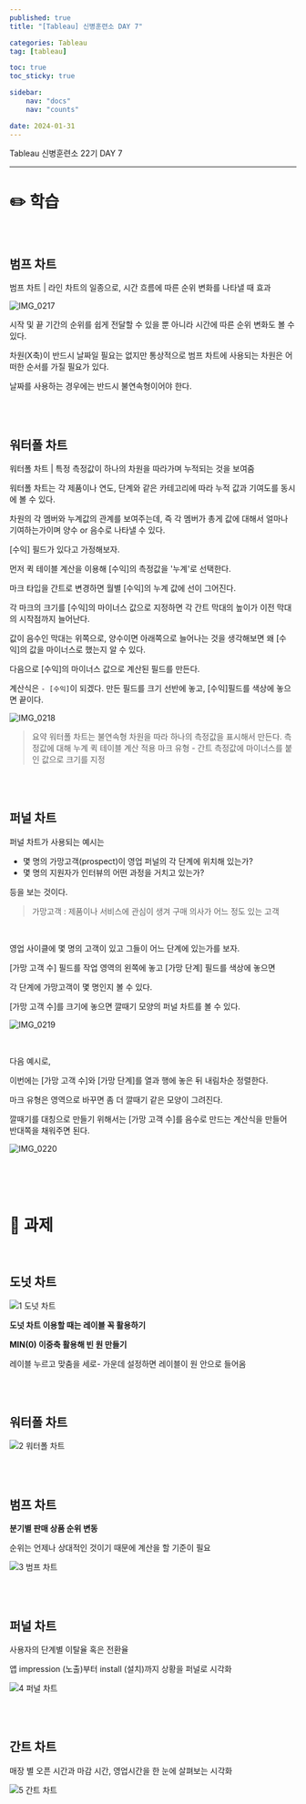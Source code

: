 ```yaml
---
published: true
title: "[Tableau] 신병훈련소 DAY 7"

categories: Tableau
tag: [tableau]

toc: true
toc_sticky: true

sidebar:
    nav: "docs"
    nav: "counts"

date: 2024-01-31
---
```

Tableau 신병훈련소 22기 DAY 7

----

# ✏️ 학습

<br>

## 범프 차트

범프 차트 | 라인 차트의 일종으로, 시간 흐름에 따른 순위 변화를 나타낼 때 효과

![IMG_0217](https://github.com/leejongseok1/leejongseok1.github.io/assets/79849878/d3a8e7aa-fbfd-45ba-9ab4-6666e6172dab)

시작 및 끝 기간의 순위를 쉽게 전달할 수 있을 뿐 아니라 시간에 따른 순위 변화도 볼 수 있다.

차원(X축)이 반드시 날짜일 필요는 없지만 통상적으로 범프 차트에 사용되는 차원은 어떠한 순서를 가질 필요가 있다.

날짜를 사용하는 경우에는 반드시 불연속형이어야 한다.


<br>
<br>

## 워터폴 차트

워터폴 차트 | 특정 측정값이 하나의 차원을 따라가며 누적되는 것을 보여줌

워터폴 차트는 각 제품이나 연도, 단계와 같은 카테고리에 따라 누적 값과 기여도를 동시에 볼 수 있다.

차원의 각 멤버와 누계값의 관계를 보여주는데, 즉 각 멤버가 총게 값에 대해서 얼마나 기여하는가이며 양수 or 음수로 나타낼 수 있다.

[수익] 필드가 있다고 가정해보자.

먼저 퀵 테이블 계산을 이용해 [수익]의 측정값을 '누계'로 선택한다.

마크 타입을 간트로 변경하면 월별 [수익]의 누계 값에 선이 그어진다.

각 마크의 크기를 [수익]의 마이너스 값으로 지정하면 각 간트 막대의 높이가 이전 막대의 시작점까지 늘어난다.

값이 음수인 막대는 위쪽으로, 양수이면 아래쪽으로 늘어나는 것을 생각해보면 왜 [수익]의 값을 마이너스로 했는지 알 수 있다.

다음으로 [수익]의 마이너스 값으로 계산된 필드를 만든다.

계산식은 `- [수익]`이 되겠다. 만든 필드를 크기 선반에 놓고, [수익]필드를 색상에 놓으면 끝이다.

![IMG_0218](https://github.com/leejongseok1/leejongseok1.github.io/assets/79849878/cdcc01e3-e071-4c54-8b27-1c4e01606c4d)

> 요약
> 워터폴 차트는 불연속형 차원을 따라 하나의 측정값을 표시해서 만든다.
> 측정값에 대해 누계 퀵 테이블 계산 적용
> 마크 유형 - 간트
> 측정값에 마이너스를 붙인 값으로 크기를 지정

<br>
<br>

## 퍼널 차트

퍼널 차트가 사용되는 예시는
- 몇 명의 가망고객(prospect)이 영업 퍼널의 각 단계에 위치해 있는가?
- 몇 명의 지원자가 인터뷰의 어떤 과정을 거치고 있는가?

등을 보는 것이다.

> 가망고객 : 제품이나 서비스에 관심이 생겨 구매 의사가 어느 정도 있는 고객

<br>

영업 사이클에 몇 명의 고객이 있고 그들이 어느 단계에 있는가를 보자.

[가망 고객 수] 필드를 작업 영역의 왼쪽에 놓고 [가망 단계] 필드를 색상에 놓으면

각 단계에 가망고객이 몇 명인지 볼 수 있다.

[가망 고객 수]를 크기에 놓으면 깔때기 모양의 퍼널 차트를 볼 수 있다.

![IMG_0219](https://github.com/leejongseok1/leejongseok1.github.io/assets/79849878/54290838-9f11-431d-9f4b-0999dccc2099)

<br>

다음 예시로,

이번에는 [가망 고객 수]와 [가망 단계]를 열과 행에 놓은 뒤 내림차순 정렬한다.

마크 유형은 영역으로 바꾸면 좀 더 깔때기 같은 모양이 그려진다.

깔때기를 대칭으로 만들기 위해서는 [가망 고객 수]를 음수로 만드는 계산식을 만들어 반대쪽을 채워주면 된다.

![IMG_0220](https://github.com/leejongseok1/leejongseok1.github.io/assets/79849878/3f4320ec-1f0d-4c83-9205-7777beccc0b7)



<br>
<br>
<br>

# 📝 과제

<br>

## 도넛 차트

![1  도넛 차트](https://github.com/leejongseok1/leejongseok1.github.io/assets/79849878/bcc5a1b6-ba1b-489f-927d-1189d3b1e96a)

**도넛 차트 이용할 때는 레이블 꼭 활용하기**

**MIN(0) 이중축 활용해 빈 원 만들기**

레이블 누르고 맞춤을 세로- 가운데 설정하면 레이블이 원 안으로 들어옴

<br>
<br>

## 워터폴 차트

![2  워터폴 차트](https://github.com/leejongseok1/leejongseok1.github.io/assets/79849878/7ce972d0-839a-4bd0-9f5c-906c192187e6)

<br>
<br>

## 범프 차트

**분기별 판매 상품 순위 변동**

순위는 언제나 상대적인 것이기 때문에 계산을 할 기준이 필요

![3  범프 차트](https://github.com/leejongseok1/leejongseok1.github.io/assets/79849878/10458e1c-0a1b-4d55-855c-4306916d0ed7)

<br>
<br>

## 퍼널 차트

사용자의 단계별 이탈율 혹은 전환율

앱 impression (노출)부터 install (설치)까지 상황을 퍼널로 시각화

![4  퍼널 차트](https://github.com/leejongseok1/leejongseok1.github.io/assets/79849878/19383f1b-7706-4d73-930a-988cbeb6b2a1)

<br>
<br>

## 간트 차트

매장 별 오픈 시간과 마감 시간, 영업시간을 한 눈에 살펴보는 시각화

![5  간트 차트](https://github.com/leejongseok1/leejongseok1.github.io/assets/79849878/1bd110f1-8776-44d6-9e89-323a6aa812c0)

<br>
<br>